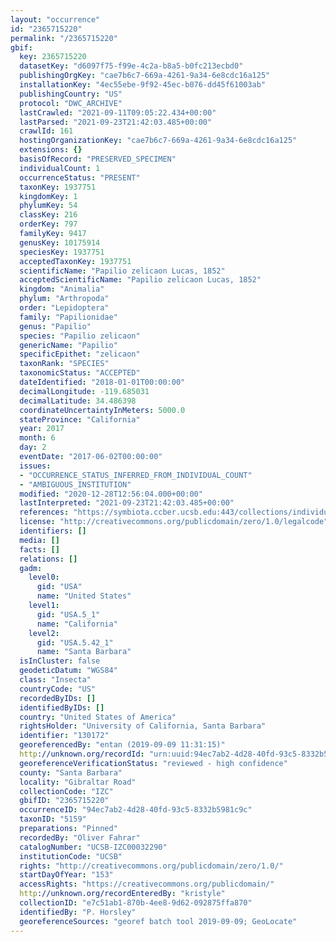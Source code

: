 ```yaml
---
layout: "occurrence"
id: "2365715220"
permalink: "/2365715220"
gbif:
  key: 2365715220
  datasetKey: "d6097f75-f99e-4c2a-b8a5-b0fc213ecbd0"
  publishingOrgKey: "cae7b6c7-669a-4261-9a34-6e8cdc16a125"
  installationKey: "4ec55ebe-9f92-45ec-b076-dd45f61003ab"
  publishingCountry: "US"
  protocol: "DWC_ARCHIVE"
  lastCrawled: "2021-09-11T09:05:22.434+00:00"
  lastParsed: "2021-09-23T21:42:03.485+00:00"
  crawlId: 161
  hostingOrganizationKey: "cae7b6c7-669a-4261-9a34-6e8cdc16a125"
  extensions: {}
  basisOfRecord: "PRESERVED_SPECIMEN"
  individualCount: 1
  occurrenceStatus: "PRESENT"
  taxonKey: 1937751
  kingdomKey: 1
  phylumKey: 54
  classKey: 216
  orderKey: 797
  familyKey: 9417
  genusKey: 10175914
  speciesKey: 1937751
  acceptedTaxonKey: 1937751
  scientificName: "Papilio zelicaon Lucas, 1852"
  acceptedScientificName: "Papilio zelicaon Lucas, 1852"
  kingdom: "Animalia"
  phylum: "Arthropoda"
  order: "Lepidoptera"
  family: "Papilionidae"
  genus: "Papilio"
  species: "Papilio zelicaon"
  genericName: "Papilio"
  specificEpithet: "zelicaon"
  taxonRank: "SPECIES"
  taxonomicStatus: "ACCEPTED"
  dateIdentified: "2018-01-01T00:00:00"
  decimalLongitude: -119.685031
  decimalLatitude: 34.486398
  coordinateUncertaintyInMeters: 5000.0
  stateProvince: "California"
  year: 2017
  month: 6
  day: 2
  eventDate: "2017-06-02T00:00:00"
  issues:
  - "OCCURRENCE_STATUS_INFERRED_FROM_INDIVIDUAL_COUNT"
  - "AMBIGUOUS_INSTITUTION"
  modified: "2020-12-28T12:56:04.000+00:00"
  lastInterpreted: "2021-09-23T21:42:03.485+00:00"
  references: "https://symbiota.ccber.ucsb.edu:443/collections/individual/index.php?occid=130172"
  license: "http://creativecommons.org/publicdomain/zero/1.0/legalcode"
  identifiers: []
  media: []
  facts: []
  relations: []
  gadm:
    level0:
      gid: "USA"
      name: "United States"
    level1:
      gid: "USA.5_1"
      name: "California"
    level2:
      gid: "USA.5.42_1"
      name: "Santa Barbara"
  isInCluster: false
  geodeticDatum: "WGS84"
  class: "Insecta"
  countryCode: "US"
  recordedByIDs: []
  identifiedByIDs: []
  country: "United States of America"
  rightsHolder: "University of California, Santa Barbara"
  identifier: "130172"
  georeferencedBy: "entan (2019-09-09 11:31:15)"
  http://unknown.org/recordId: "urn:uuid:94ec7ab2-4d28-40fd-93c5-8332b5981c9c"
  georeferenceVerificationStatus: "reviewed - high confidence"
  county: "Santa Barbara"
  locality: "Gibraltar Road"
  collectionCode: "IZC"
  gbifID: "2365715220"
  occurrenceID: "94ec7ab2-4d28-40fd-93c5-8332b5981c9c"
  taxonID: "5159"
  preparations: "Pinned"
  recordedBy: "Oliver Fahrar"
  catalogNumber: "UCSB-IZC00032290"
  institutionCode: "UCSB"
  rights: "http://creativecommons.org/publicdomain/zero/1.0/"
  startDayOfYear: "153"
  accessRights: "https://creativecommons.org/publicdomain/"
  http://unknown.org/recordEnteredBy: "kristyle"
  collectionID: "e7c51ab1-870b-4ee8-9d62-092875ffa870"
  identifiedBy: "P. Horsley"
  georeferenceSources: "georef batch tool 2019-09-09; GeoLocate"
---
```

